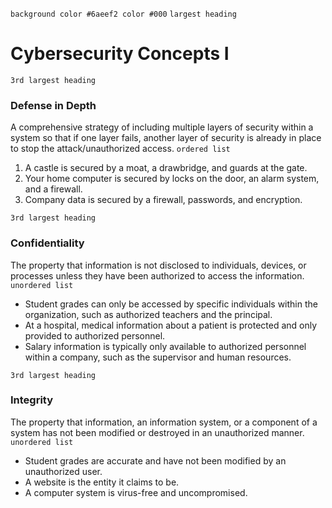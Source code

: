 `background color #6aeef2 color #000`
`largest heading`
# Cybersecurity Concepts I

`3rd largest heading`
### Defense in Depth
A comprehensive strategy of including multiple layers of security
within a system so that if one layer fails, another layer of security is already in place to
stop the attack/unauthorized access.
`ordered list`
 1. A castle is secured by a moat, a drawbridge, and guards at the gate.
 2. Your home computer is secured by locks on the door, an alarm system, and a
    firewall.
 3. Company data is secured by a firewall, passwords, and encryption.


`3rd largest heading`
### Confidentiality
The property that information is not disclosed to individuals,
devices, or processes unless they have been authorized to access the information.
`unordered list`
 * Student grades can only be accessed by specific individuals within the
organization, such as authorized teachers and the principal.
 * At a hospital, medical information about a patient is protected and only provided
to authorized personnel.
 * Salary information is typically only available to authorized personnel within a
company, such as the supervisor and human resources.


`3rd largest heading`
### Integrity
The property that information, an information system, or a component of a
system has not been modified or destroyed in an unauthorized manner.
`unordered list`
 * Student grades are accurate and have not been modified by an unauthorized user.
 * A website is the entity it claims to be.
 * A computer system is virus-free and uncompromised.
